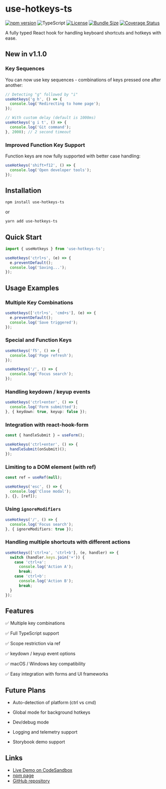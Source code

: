 # use-hotkeys-ts

[![npm version](https://img.shields.io/npm/v/use-hotkeys-ts)](https://www.npmjs.com/package/use-hotkeys-ts)
![TypeScript](https://img.shields.io/badge/language-TypeScript-blue)
[![License](https://img.shields.io/npm/l/use-hotkeys-ts)](./LICENSE)
[![Bundle Size](https://img.shields.io/bundlephobia/minzip/use-hotkeys-ts)](https://bundlephobia.com/package/use-hotkeys-ts)
[![Coverage Status](https://coveralls.io/repos/github/tsepakme/use-hotkeys-ts/badge.svg?branch=master)](https://coveralls.io/github/tsepakme/use-hotkeys-ts?branch=master)

A fully typed React hook for handling keyboard shortcuts and hotkeys with ease.

## New in v1.1.0

### Key Sequences

You can now use key sequences - combinations of keys pressed one after another:

```ts
// Detecting "g" followed by "i"
useHotkeys('g h', () => {
  console.log('Redirecting to home page');
});

// With custom delay (default is 1000ms)
useHotkeys('g i t', () => {
  console.log('Git command');
}, 2000); // 2 second timeout
```

### Improved Function Key Support

Function keys are now fully supported with better case handling:

```ts
useHotkeys('shift+f12', () => {
  console.log('Open developer tools');
});
```

## Installation

```bash
npm install use-hotkeys-ts
```

or 

```bash
yarn add use-hotkeys-ts
```

## Quick Start

```ts
import { useHotkeys } from 'use-hotkeys-ts';

useHotkeys('ctrl+s', (e) => {
  e.preventDefault();
  console.log('Saving...');
});
```

## Usage Examples

### Multiple Key Combinations

```ts
useHotkeys(['ctrl+s', 'cmd+s'], (e) => {
  e.preventDefault();
  console.log('Save triggered');
});
```

### Special and Function Keys

```ts
useHotkeys('f5', () => {
  console.log('Page refresh');
});

useHotkeys('/', () => {
  console.log('Focus search');
});
```

### Handling keydown / keyup events

```ts
useHotkeys('ctrl+enter', () => {
  console.log('Form submitted');
}, { keydown: true, keyup: false });
```

### Integration with react-hook-form

```ts
const { handleSubmit } = useForm();

useHotkeys('ctrl+enter', () => {
  handleSubmit(onSubmit)();
});
```

### Limiting to a DOM element (with ref)

```ts
const ref = useRef(null);

useHotkeys('esc', () => {
  console.log('Close modal');
}, {}, [ref]);
```

### Using `ignoreModifiers`

```ts
useHotkeys('/', () => {
  console.log('Focus search');
}, { ignoreModifiers: true });
```

### Handling multiple shortcuts with different actions

```ts
useHotkeys(['ctrl+a', 'ctrl+b'], (e, handler) => {
  switch (handler.keys.join('+')) {
    case 'ctrl+a':
      console.log('Action A');
      break;
    case 'ctrl+b':
      console.log('Action B');
      break;
  }
});
```

## Features

✅ Multiple key combinations

✅ Full TypeScript support

✅ Scope restriction via ref

✅ keydown / keyup event options

✅ macOS / Windows key compatibility

✅ Easy integration with forms and UI frameworks


## Future Plans

- Auto-detection of platform (ctrl vs cmd)

- Global mode for background hotkeys

- Dev/debug mode

- Logging and telemetry support

- Storybook demo support

##  Links

- [Live Demo on CodeSandbox](https://codesandbox.io/p/sandbox/hgph7p)
- [npm page](https://www.npmjs.com/package/use-hotkeys-ts)
- [GitHub repository](https://github.com/tsepakme/use-hotkeys-ts)